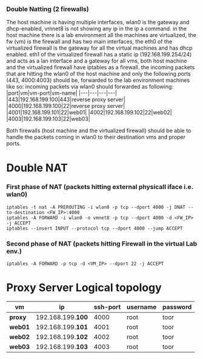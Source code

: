 ### Double Natting (2 firewalls)
The host machine is having multiple interfaces, wlan0 is the gateway and dhcp-enabled, vmnet8 is not showing any ip in the ip a command.
in the host machine there is a lab environment all the machines are virtualized, the fw (vm) is the firewall and has two main interfaces,
the eth0 of the virtualized firewall is the gateway for all the virtual machines and has dhcp enabled.
eth1 of the virtualized firewall has a static ip (192.168.199.254/24) and acts as a lan interface and a gateway for all vms,
both host machine and the virtualized firewall have iptables as a firewall.
the incoming packets that are hitting the wlan0 of the host machine and only the following ports (443, 4000:4003) should be,
forwarded to the lab environment machines like so:
incoming packets via wlan0 should forwarded as following:
|port|vm|vm-port|vm-name|
|---|---|---|---|
|443|192.168.199.100|443|reverse proxy server|
|4000|192.168.199.100|22|reverse proxy server|
|4001|192.168.199.101|22|web01|
|4002|192.168.199.102|22|web02|
|4003|192.168.199.103|22|web03|

Both firewalls (host machine and the virtualized firewall) should be able to 
handle the packets coming in wlan0 to their destination vms and proper ports.

# Double NAT
### First phase of NAT (packets hitting external physicall iface i.e. wlan0)
```
iptables -t nat -A PREROUTING -i wlan0 -p tcp --dport 4000 -j DNAT --to-destination <FW_IP>:4000
iptables -A FORWARD -i wlan0 -o vmnet8 -p tcp --dport 4000 -d <FW_IP> -j ACCEPT
iptables --insert INPUT --protocol tcp --dport 4000 --jump ACCEPT
```
### Second phase of NAT (packets hitting Firewall in the virtual Lab env.)
```
iptables -A FORWARD -p tcp -d <VM_IP> --dport 22 -j ACCEPT
```
# Proxy Server Logical topology
|vm|ip|ssh-port|username|password|
|---|---|---|---|---|
|**proxy**|192.168.199.**100**|4000|root|toor|
|**web01**|192.168.199.**101**|4001|root|toor|
|**web02**|192.168.199.**102**|4002|root|toor|
|**web03**|192.168.199.**103**|4003|root|toor|
